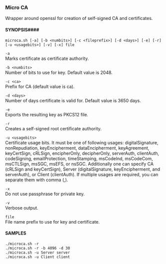 ### Micro CA ###

Wrapper around openssl for creation of self-signed CA and certificates.

  
#### SYNOPSIS####

	microca.sh [-a] [-b <numbits>] [-c <fileprefix>] [-d <days>] [-e] [-r] [-u <usagebits>] [-v] [-x] file

`-a`  
Marks certificate as certificate authority.

`-b <numbits>`  
Number of bits to use for key. Default value is 2048.

`-c <ca>`  
Prefix for CA (default value is ca).

`-d <days>`  
Number of days certificate is valid for. Default value is 3650 days.

`-e`  
Exports the resulting key as PKCS12 file.

`-r`  
Creates a self-signed root certificate authority.

`-u <usagebits>`  
Certificate usage bits. It must be one of following usages: digitalSignature, nonRepudiation, keyEncipherment, dataEncipherment, keyAgreement, keyCertSign, cRLSign, encipherOnly, decipherOnly, serverAuth, clientAuth, codeSigning, emailProtection, timeStamping, msCodeInd, msCodeCom, msCTLSign, msSGC, msEFS, or nsSGC. Additionally one can specify CA (cRLSign and keyCertSign), Server (digitalSignature, keyEncipherment, and serverAuth), or Client (clientAuth). If multiple usages are required, you can separate them with comma (,).

`-x`  
Do not use passphrase for private key.

`-v`  
Verbose output.

`file`  
File name prefix to use for key and certificate.


#### SAMPLES ####
  
	./microca.sh -r
	./microca.sh -r -b 4096 -d 30
	./microca.sh -u Server server
	./microca.sh -u Client client
